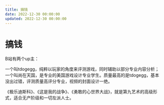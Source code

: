 ```yaml
---
title: 搞钱
date: 2022-12-30 00:00:00
updated: 2022-12-30 00:00:00
---
```


# 搞钱

B站有两个up主：

一个叫tdogegg，纯粹以玩家的角度来评测游戏，同时辅助以部分专业内容分析；一个叫尚在天国，是专业的美国游戏设计专业学生。质量最高的是tdogegg，基本没出过错，评测质量高评分专业，视频的封面设计一绝。

《极乐迪斯科》、《这是我的战争》、《勇敢的心世界大战》，就是第九艺术的高级形式，适合无产阶级和一切左派人士。

